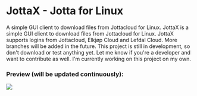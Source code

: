 # JottaX - Jotta for Linux
A simple GUI client to download files from Jottacloud for Linux.
JottaX is a simple GUI client to download files from Jottacloud for Linux. JottaX supports logins from Jottacloud, Elkjøp Cloud and Lefdal Cloud. More branches will be added in the future. This project is still in development, so don't download or test anything yet. Let me know if you're a developer and want to contribute as well. I'm currently working on this project on my own.


### Preview (will be updated continuously):
![](https://i.imgur.com/lhRFhwF.png)